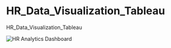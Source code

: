 # HR_Data_Visualization_Tableau
HR_Data_Visualization_Tableau

![HR Analytics Dashboard](https://github.com/user-attachments/assets/6e734b6a-2f4f-42e5-9b0e-a59496706749)
